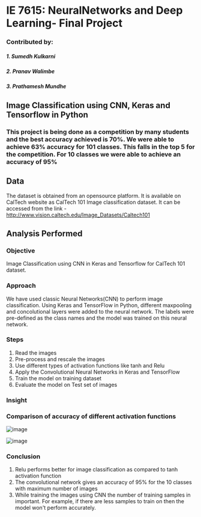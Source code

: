 # IE 7615: NeuralNetworks and Deep Learning- Final Project 
### Contributed by: 
##### 1. Sumedh Kulkarni
##### 2. Pranav Walimbe
##### 3. Prathamesh Mundhe
                
## Image Classification using CNN, Keras and Tensorflow in Python

### This project is being done as a competition by many students and the best accuracy achieved is 70%. We were able to achieve 63% accuracy for 101 classes. This falls in the top 5 for the competition. For 10 classes we were able to achieve an accuracy of 95% 

## Data
The dataset is obtained from an opensource platform. It is available on CalTech website as CalTech 101 Image classification dataset.
It can be accessed from the link - http://www.vision.caltech.edu/Image_Datasets/Caltech101

## Analysis Performed

### Objective 
Image Classification using CNN in Keras and Tensorflow for CalTech 101 dataset.


### Approach
We have used classic Neural Networks(CNN) to perform image classification. Using Keras and TensorFlow in Python, different maxpooling and concolutional layers were added to the neural network. The labels were pre-defined as the class names and the model was trained on this neural network.

### Steps
1. Read the images
2. Pre-process and rescale the images
3. Use different types of activation functions like tanh and Relu
4. Apply the Convolutional Neural Networks in Keras and TensorFlow
5. Train the model on training dataset
6. Evaluate the model on Test set of images

### Insight
### Comparison of accuracy of different activation functions

![image](https://user-images.githubusercontent.com/35174083/55663673-68e2b900-57ef-11e9-8e8c-b43badef6c41.png)
 

![image](https://user-images.githubusercontent.com/35174083/55663685-9e87a200-57ef-11e9-9e05-94450591cf5e.png)


### Conclusion
1. Relu performs better for image classification as compared to tanh activation function
2. The convolutional network gives an accuracy of 95% for the 10 classes with maximum number of images 
3. While training the images using CNN the number of training samples in important. For example, if there are less samples to train on then the model won't perform accurately.
